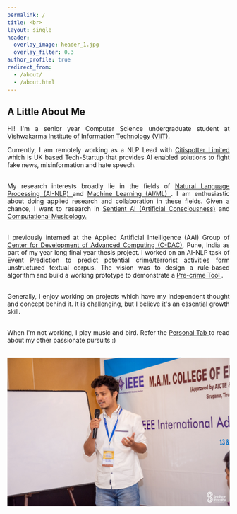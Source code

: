 ```yaml
---
permalink: /
title: <br>
layout: single
header:
  overlay_image: header_1.jpg
  overlay_filter: 0.3
author_profile: true
redirect_from:
  - /about/
  - /about.html
---
```

## A Little About Me

<div style="text-align: justify">
  
Hi! I'm a senior year Computer Science undergraduate student at <a href="http://www.viit.ac.in/">Vishwakarma Institute of Information Technology (VIIT)</a>. 

Currently, I am remotely working as a NLP Lead with <a href = "http://citispotter.com/"> Citispotter Limited </a> which is UK based Tech-Startup that provides AI enabled solutions to fight fake news, misinformation and hate speech. <br><br>

My research interests broadly lie in the fields of <a href = "https://en.wikipedia.org/wiki/Natural_language_processing"> Natural Language Processing (AI-NLP) </a> and <a href = "https://en.wikipedia.org/wiki/Machine_learning"> Machine Learning (AI/ML) </a>. I am enthusiastic about doing applied research and collaboration in these fields. Given a chance, I want to research in <a href ="https://en.wikipedia.org/wiki/Artificial_consciousness">Sentient AI (Artificial Consciousness)</a> and <a href = "https://en.wikipedia.org/wiki/Computational_musicology">Computational Musicology.</a> <br><br>

I previously interned at the Applied Artificial Intelligence (AAI) Group of <a href="https://www.cdac.in/"> Center for Development of Advanced Computing (C-DAC)</a>, Pune, India as part of my year long final year thesis project. I worked on an AI-NLP task of Event Prediction to predict potential crime/terrorist activities form unstructured textual corpus. The vision was to design a rule-based algorithm and build a working prototype to demonstrate a <a href = "https://en.wikipedia.org/wiki/Pre-crime#:~:text=Pre%2Dcrime%20intervenes%20to%20punish,occurred%20is%20a%20foregone%20conclusion"> Pre-crime Tool </a>. <br><br>

Generally, I enjoy working on projects which have my independent thought and concept behind it. It is challenging, but I believe it's an essential growth skill.<br><br>

When I'm not working, I play music and bird. Refer the <a href = "https://katreparitosh.github.io/personal/"> Personal Tab </a> to read about my other passionate pursuits :)
</div>
<br>
<img src = "/images/IEEE Talk.jpg">
